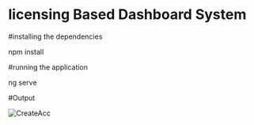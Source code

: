 licensing Based Dashboard System
============
#installing the dependencies

npm install

#running the application

ng serve

#Output

![CreateAcc](https://github.com/ShrutiGudmewar/licensing-Based-Dashboard/assets/116944253/76a5c199-f339-43bb-97e6-41861a194295)


